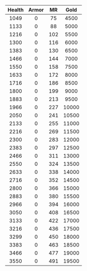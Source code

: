 | Health | Armor | MR | Gold |
|:---:|:---:|:---:|:---:|
|1049|0|75|4500|
|1133|0|88|5000|
|1216|0|102|5500|
|1300|0|116|6000|
|1383|0|130|6500|
|1466|0|144|7000|
|1550|0|158|7500|
|1633|0|172|8000|
|1716|0|186|8500|
|1800|0|199|9000|
|1883|0|213|9500|
|1966|0|227|10000|
|2050|0|241|10500|
|2133|0|255|11000|
|2216|0|269|11500|
|2300|0|283|12000|
|2383|0|297|12500|
|2466|0|311|13000|
|2550|0|324|13500|
|2633|0|338|14000|
|2716|0|352|14500|
|2800|0|366|15000|
|2883|0|380|15500|
|2966|0|394|16000|
|3050|0|408|16500|
|3133|0|422|17000|
|3216|0|436|17500|
|3299|0|450|18000|
|3383|0|463|18500|
|3466|0|477|19000|
|3550|0|491|19500|
